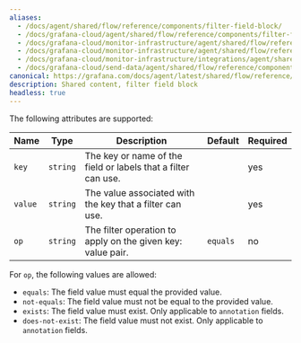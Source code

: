 ```yaml
---
aliases:
  - /docs/agent/shared/flow/reference/components/filter-field-block/
  - /docs/grafana-cloud/agent/shared/flow/reference/components/filter-field-block/
  - /docs/grafana-cloud/monitor-infrastructure/agent/shared/flow/reference/components/field-filter-block/
  - /docs/grafana-cloud/monitor-infrastructure/agent/shared/flow/reference/components/filter-field-block/
  - /docs/grafana-cloud/monitor-infrastructure/integrations/agent/shared/flow/reference/components/filter-field-block/
  - /docs/grafana-cloud/send-data/agent/shared/flow/reference/components/field-filter-block/
canonical: https://grafana.com/docs/agent/latest/shared/flow/reference/components/filter-field-block/
description: Shared content, filter field block
headless: true
---
```


The following attributes are supported:

| Name    | Type     | Description                                                   | Default  | Required |
| ------- | -------- | ------------------------------------------------------------- | -------- | -------- |
| `key`   | `string` | The key or name of the field or labels that a filter can use. |          | yes      |
| `value` | `string` | The value associated with the key that a filter can use.      |          | yes      |
| `op`    | `string` | The filter operation to apply on the given key: value pair.   | `equals` | no       |

For `op`, the following values are allowed:

- `equals`: The field value must equal the provided value.
- `not-equals`: The field value must not be equal to the provided value.
- `exists`: The field value must exist. Only applicable to `annotation` fields.
- `does-not-exist`: The field value must not exist. Only applicable to `annotation` fields.
